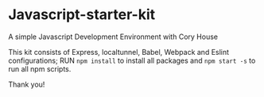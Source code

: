 # Javascript-starter-kit
A simple Javascript Development Environment with Cory House

This kit consists of Express, localtunnel, Babel, Webpack and Eslint configurations;
RUN  <code>npm install</code> to install all packages
and <code>npm start -s</code> to run all npm scripts.

Thank you!